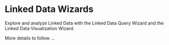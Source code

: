 # Linked Data Wizards

Explore and analyze Linked Data with the Linked Data Query Wizard and the Linked Data Visualization Wizard.

More details to follow …
